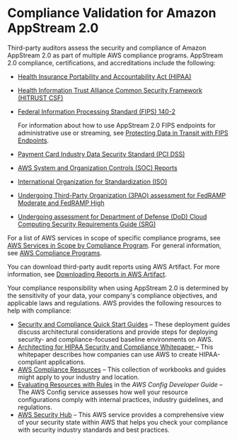 # Compliance Validation for Amazon AppStream 2\.0<a name="compliance-validation"></a>

Third\-party auditors assess the security and compliance of Amazon AppStream 2\.0 as part of multiple AWS compliance programs\. AppStream 2\.0 compliance, certifications, and accreditations include the following:
+ [Health Insurance Portability and Accountability Act \(HIPAA\)](https://aws.amazon.com/compliance/hipaa-compliance/)
+ [Health Information Trust Alliance Common Security Framework \(HITRUST CSF\)](https://aws.amazon.com/compliance/hitrust/)
+ [ Federal Information Processing Standard \(FIPS\) 140\-2 ](https://aws.amazon.com/compliance/fips/)

  For information about how to use AppStream 2\.0 FIPS endpoints for administrative use or streaming, see [Protecting Data in Transit with FIPS Endpoints](protecting-data-in-transit-FIPS-endpoints.md)\.
+ [Payment Card Industry Data Security Standard \(PCI DSS\)](https://aws.amazon.com/compliance/pci-dss-level-1-faqs)
+ [AWS System and Organization Controls \(SOC\) Reports](https://aws.amazon.com/compliance/soc-faqs/)
+ [International Organization for Standardization \(ISO\)](https://aws.amazon.com/compliance/iso-certified/)
+ [Undergoing Third\-Party Organization \(3PAO\) assessment for FedRAMP Moderate and FedRAMP High](https://aws.amazon.com/compliance/fedramp/)
+ [Undergoing assessment for Department of Defense \(DoD\) Cloud Computing Security Requirements Guide \(SRG\)](https://aws.amazon.com/compliance/dod/)

For a list of AWS services in scope of specific compliance programs, see [AWS Services in Scope by Compliance Program](http://aws.amazon.com/compliance/services-in-scope/)\. For general information, see [AWS Compliance Programs](http://aws.amazon.com/compliance/programs/)\.

You can download third\-party audit reports using AWS Artifact\. For more information, see [Downloading Reports in AWS Artifact](https://docs.aws.amazon.com/artifact/latest/ug/downloading-documents.html)\.

Your compliance responsibility when using AppStream 2\.0 is determined by the sensitivity of your data, your company's compliance objectives, and applicable laws and regulations\. AWS provides the following resources to help with compliance:
+ [Security and Compliance Quick Start Guides](http://aws.amazon.com/quickstart/?awsf.quickstart-homepage-filter=categories%23security-identity-compliance) – These deployment guides discuss architectural considerations and provide steps for deploying security\- and compliance\-focused baseline environments on AWS\.
+ [Architecting for HIPAA Security and Compliance Whitepaper ](https://d0.awsstatic.com/whitepapers/compliance/AWS_HIPAA_Compliance_Whitepaper.pdf) – This whitepaper describes how companies can use AWS to create HIPAA\-compliant applications\.
+ [AWS Compliance Resources](http://aws.amazon.com/compliance/resources/) – This collection of workbooks and guides might apply to your industry and location\.
+ [Evaluating Resources with Rules](https://docs.aws.amazon.com/config/latest/developerguide/evaluate-config.html) in the *AWS Config Developer Guide* – The AWS Config service assesses how well your resource configurations comply with internal practices, industry guidelines, and regulations\.
+ [AWS Security Hub](https://docs.aws.amazon.com/securityhub/latest/userguide/what-is-securityhub.html) – This AWS service provides a comprehensive view of your security state within AWS that helps you check your compliance with security industry standards and best practices\.